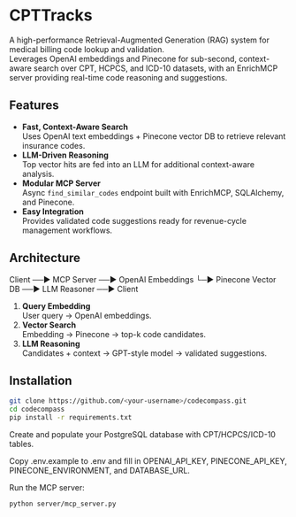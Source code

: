 # CPTTracks

A high-performance Retrieval-Augmented Generation (RAG) system for medical billing code lookup and validation.  
Leverages OpenAI embeddings and Pinecone for sub-second, context-aware search over CPT, HCPCS, and ICD-10 datasets, with an EnrichMCP server providing real-time code reasoning and suggestions.

## Features

- **Fast, Context-Aware Search**  
  Uses OpenAI text embeddings + Pinecone vector DB to retrieve relevant insurance codes.
- **LLM-Driven Reasoning**  
  Top vector hits are fed into an LLM for additional context-aware analysis.
- **Modular MCP Server**  
  Async `find_similar_codes` endpoint built with EnrichMCP, SQLAlchemy, and Pinecone.
- **Easy Integration**  
  Provides validated code suggestions ready for revenue-cycle management workflows.

## Architecture

Client ──▶ MCP Server ──▶ OpenAI Embeddings
└─▶ Pinecone Vector DB ──▶ LLM Reasoner ──▶ Client


1. **Query Embedding**  
   User query → OpenAI embeddings.
2. **Vector Search**  
   Embedding → Pinecone → top-k code candidates.
3. **LLM Reasoning**  
   Candidates + context → GPT-style model → validated suggestions.

## Installation

```bash
git clone https://github.com/<your-username>/codecompass.git
cd codecompass
pip install -r requirements.txt
```

Create and populate your PostgreSQL database with CPT/HCPCS/ICD-10 tables.

Copy .env.example to .env and fill in OPENAI_API_KEY, PINECONE_API_KEY, PINECONE_ENVIRONMENT, and DATABASE_URL.

Run the MCP server:

```bash
python server/mcp_server.py
```
